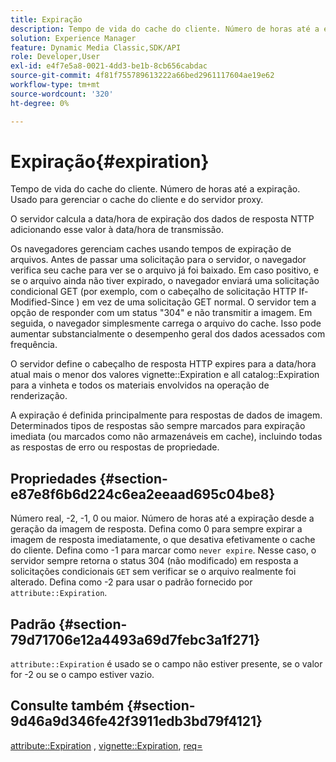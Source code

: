 ```yaml
---
title: Expiração
description: Tempo de vida do cache do cliente. Número de horas até a expiração. Usado para gerenciar o cache do cliente e do servidor proxy.
solution: Experience Manager
feature: Dynamic Media Classic,SDK/API
role: Developer,User
exl-id: e4f7e5a8-0021-4dd3-be1b-8cb656cabdac
source-git-commit: 4f81f755789613222a66bed2961117604ae19e62
workflow-type: tm+mt
source-wordcount: '320'
ht-degree: 0%

---
```


# Expiração{#expiration}

Tempo de vida do cache do cliente. Número de horas até a expiração. Usado para gerenciar o cache do cliente e do servidor proxy.

O servidor calcula a data/hora de expiração dos dados de resposta NTTP adicionando esse valor à data/hora de transmissão.

Os navegadores gerenciam caches usando tempos de expiração de arquivos. Antes de passar uma solicitação para o servidor, o navegador verifica seu cache para ver se o arquivo já foi baixado. Em caso positivo, e se o arquivo ainda não tiver expirado, o navegador enviará uma solicitação condicional GET (por exemplo, com o cabeçalho de solicitação HTTP If-Modified-Since ) em vez de uma solicitação GET normal. O servidor tem a opção de responder com um status &quot;304&quot; e não transmitir a imagem. Em seguida, o navegador simplesmente carrega o arquivo do cache. Isso pode aumentar substancialmente o desempenho geral dos dados acessados com frequência.

O servidor define o cabeçalho de resposta HTTP expires para a data/hora atual mais o menor dos valores vignette::Expiration e all catalog::Expiration para a vinheta e todos os materiais envolvidos na operação de renderização.

A expiração é definida principalmente para respostas de dados de imagem. Determinados tipos de respostas são sempre marcados para expiração imediata (ou marcados como não armazenáveis em cache), incluindo todas as respostas de erro ou respostas de propriedade.

## Propriedades {#section-e87e8f6b6d224c6ea2eeaad695c04be8}

Número real, -2, -1, 0 ou maior. Número de horas até a expiração desde a geração da imagem de resposta. Defina como 0 para sempre expirar a imagem de resposta imediatamente, o que desativa efetivamente o cache do cliente. Defina como -1 para marcar como `never expire`. Nesse caso, o servidor sempre retorna o status 304 (não modificado) em resposta a solicitações condicionais `GET` sem verificar se o arquivo realmente foi alterado. Defina como -2 para usar o padrão fornecido por `attribute::Expiration`.

## Padrão {#section-79d71706e12a4493a69d7febc3a1f271}

`attribute::Expiration` é usado se o campo não estiver presente, se o valor for -2 ou se o campo estiver vazio.

## Consulte também {#section-9d46a9d346fe42f3911edb3bd79f4121}

[attribute::Expiration](../../../../../ir-api/material-cat/image-rendering-api-ref/c-ir-material-catalog/c-ir-attributes-reference/r-ir-expiration.md#reference-0f68ad8199c64bd4bc8d27dd78b7d996) , [vignette::Expiration](../../../../../ir-api/material-cat/image-rendering-api-ref/c-ir-material-catalog/c-ir-vignette-map-reference/r-ir-expiration-vignette.md#reference-df80829da93e4c0ab3f97a1792d9c74c), [req=](../../../../../ir-api/http-protocol/image-rendering-api-ref/c-ir-http-protocol-ref/c-ir-http-protocol-command-reference/r-ir-req.md#reference-792b1a663fb64261bd2de2a209b847fb)
